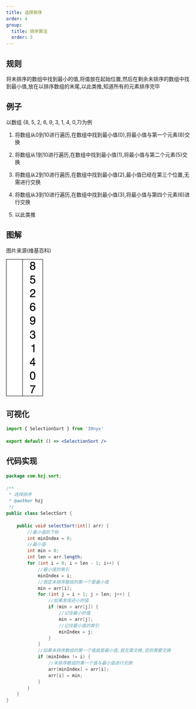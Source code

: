 ```yaml
---
title: 选择排序
order: 4
group:
  title: 排序算法
  order: 3
---
```


## 规则

将未排序的数组中找到最小的值,将值放在起始位置,然后在剩余未排序的数组中找到最小值,放在以排序数组的末尾,以此类推,知道所有的元素排序完毕

## 例子

以数组 {8, 5, 2, 6, 9, 3, 1, 4, 0,7}为例

1. 将数组从0到10进行遍历,在数组中找到最小值(0),将最小值与第一个元素(8)交换

2. 将数组从1到10进行遍历,在数组中找到最小值(1),将最小值与第二个元素(5)交换

3. 将数组从2到10进行遍历,在数组中找到最小值(2),最小值已经在第三个位置,无需进行交换

4. 将数组从3到10进行遍历,在数组中找到最小值(3),将最小值与第四个元素(6)进行交换

5. 以此类推

## 图解

图片来源(维基百科)

![](./img/Selection-Sort-Animation.gif)

## 可视化

```jsx
import { SelectionSort } from '39nyx'

export default () => <SelectionSort />
```

## 代码实现

```java
package com.hzj.sort;

/**
 * 选择排序
 * @author hzj
 */
public class SelectSort {

    public void selectSort(int[] arr) {
        //最小值的下标
        int minIndex = 0;
        //最小值
        int min = 0;
        int len = arr.length;
        for (int i = 0; i < len - 1; i++) {
            //最小值的索引
            minIndex = i;
            //假定未排序数组的第一个是最小值
            min = arr[i];
            for (int j = i + 1; j < len; j++) {
                //如果发现还小的值
                if (min > arr[j]) {
                    //记住最小的值
                    min = arr[j];
                    //记住最小值的索引
                    minIndex = j;
                }
            }
            //如果未排序数组的第一个值就是最小值,就无需交换,否则需要交换
            if (minIndex != i) {
                //未排序数组的第一个值与最小值进行交换
                arr[minIndex] = arr[i];
                arr[i] = min;
            }
        }
    }
}
```
